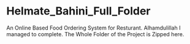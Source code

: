# Helmate_Bahini_Full_Folder
An Online Based Food Ordering System for Resturant. Alhamdulillah I managed to complete.
The Whole Folder of the Project is Zipped here.
